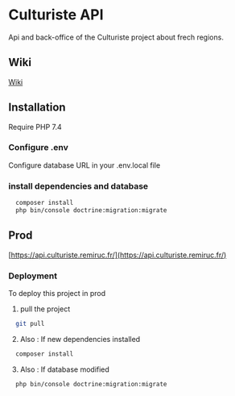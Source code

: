 
# Culturiste API

Api and back-office of the Culturiste project about frech regions.

## Wiki

[Wiki](https://github.com/Culturistes/api/wiki)

  
## Installation 

Require PHP 7.4

### Configure .env

Configure database URL in your .env.local file

### install dependencies and database

```bash 
  composer install
  php bin/console doctrine:migration:migrate
```
    
## Prod

[https://api.culturiste.remiruc.fr/](https://api.culturiste.remiruc.fr/)

### Deployment

To deploy this project in prod

1. pull the project
```bash
  git pull
```
2. Also : If new dependencies installed
```bash
  composer install
```

3. Also : If database modified
```bash
  php bin/console doctrine:migration:migrate
```

  
